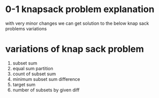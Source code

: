 # 0-1 knapsack problem explanation

with very minor changes we can get solution to the below knap sack problems variations
# variations of knap sack problem

1. subset sum
2. equal sum partition 
3. count of subset sum
4. minimum subset sum difference
5. target sum
6. number of subsets by given diff


